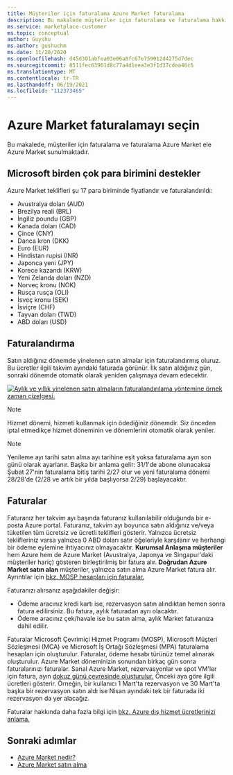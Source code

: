 ```yaml
---
title: Müşteriler için faturalama Azure Market faturalama
description: Bu makalede müşteriler için faturalama ve faturalama hakkında sık sorulan Azure Market açıklanmıştır.
ms.service: marketplace-customer
ms.topic: conceptual
author: Guyshu
ms.author: gushuchm
ms.date: 11/20/2020
ms.openlocfilehash: d45d301abfea03e06a8fc67e759012d4275d7dec
ms.sourcegitcommit: 8511fec63961d8c77a4d1eea3e3f1d37cdea46c6
ms.translationtype: MT
ms.contentlocale: tr-TR
ms.lasthandoff: 06/19/2021
ms.locfileid: "112373465"
---
```

# <a name="azure-marketplace-billing-and-invoicing"></a>Azure Market faturalamayı seçin

Bu makalede, müşteriler için faturalama ve faturalama Azure Market ele Azure Market sunulmaktadır.

## <a name="microsoft-supports-multiple-currencies"></a>Microsoft birden çok para birimini destekler

Azure Market teklifleri şu 17 para biriminde fiyatlandır ve faturalandırıldı:

- Avustralya doları (AUD)
- Brezilya reali (BRL)
- İngiliz poundu (GBP)
- Kanada doları (CAD)
- Çince (CNY)
- Danca kron (DKK)
- Euro (EUR)
- Hindistan rupisi (INR)
- Japonca yeni (JPY)
- Korece kazandı (KRW)
- Yeni Zelanda doları (NZD)
- Norveç kronu (NOK)
- Rusça rusça (OLI)
- İsveç kronu (SEK)
- İsviçre (CHF)
- Tayvan doları (TWD)
- ABD doları (USD)

## <a name="billing"></a>Faturalandırma

Satın aldığınız dönemde yinelenen satın almalar için faturalandırmış oluruz. Bu ücretler ilgili takvim ayındaki faturada görünür. İlk satın aldığınız gün, sonraki dönemde otomatik olarak yeniden çalışmaya devam edecektir.

[![Aylık ve yıllık yinelenen satın almaların faturalandırılama yöntemine örnek zaman çizelgesi.](media/billing/billing-charges-recurring.png)](media/billing/billing-charges-recurring.png#lightbox)

>[!NOTE]
> Hizmet dönemi, hizmeti kullanmak için ödediğiniz dönemdir. Siz önceden iptal etmedikçe hizmet döneminin ve dönemlerini otomatik olarak yeniler.

> [!NOTE]
> Yenileme ayı tarihi satın alma ayı tarihine eşit yoksa faturalama ayın son günü olarak ayarlanır. Başka bir anlama gelir: 31/1'de abone olunacaksa Şubat 27'nin faturalama bitiş tarihi 2/27 olur ve yeni faturalama dönemi 28/28'de (2/28 ve artık bir yılda başlıyorsa 2/29) başlayacaktır.

## <a name="invoices"></a>Faturalar

Faturanız her takvim ayı başında faturanız kullanılabilir olduğunda bir e-posta Azure portal. Faturanız, takvim ayı boyunca satın aldığınız ve/veya tüketilen tüm ücretsiz ve ücretli teklifleri gösterir. Yalnızca ücretsiz teklifleriniz varsa yalnızca 0 ABD doları satır öğeleriyle karşılanır ve herhangi bir ödeme eylemine ihtiyacınız olmayacaktır. **Kurumsal Anlaşma müşteriler** hem Azure hem de Azure Market (Avustralya, Japonya ve Singapur'daki müşteriler hariç) gösteren birleştirilmiş bir fatura alır. **Doğrudan Azure Market satın alan** müşteriler, yalnızca satın alma Azure Market fatura alır. Ayrıntılar için [bkz. MOSP hesapları için faturalar.](/azure/cost-management-billing/understand/download-azure-invoice#invoices-for-mosp-billing-accounts)

Faturanızı alırsanız aşağıdakiler değişir:

- Ödeme aracınız kredi kartı ise, rezervasyon satın alındıktan hemen sonra fatura edilirsiniz. Bu fatura, aylık faturadan ayrı olacaktır.
- Ödeme aracınız çek/havale ise bu satın alma, aylık Market faturanıza dahil edilir.

Faturalar Microsoft Çevrimiçi Hizmet Programı (MOSP), Microsoft Müşteri Sözleşmesi (MCA) ve Microsoft İş Ortağı Sözleşmesi (MPA) faturalama hesapları için oluşturulur. Faturalar, ödeme hesabı türünüz temel alınarak oluşturulur. Azure Market döneminizin sonundan birkaç gün sonra faturalarınızı faturalar. Sanal Azure Market, rezervasyonlar ve spot VM'ler için fatura, ayın [dokuz günü çevresinde oluşturulur.](/azure/cost-management-billing/understand/download-azure-invoice#invoices-for-mosp-billing-accounts) Önceki aya göre ilgili ücretleri gösterir. Örneğin, bir kullanıcı 1 Mart'ta rezervasyon ve 30 Mart'ta başka bir rezervasyon satın aldı ise Nisan ayındaki tek bir faturada iki rezervasyon da yer alacağız.

Faturalar hakkında daha fazla bilgi için [bkz. Azure dış hizmet ücretlerinizi anlama.](/azure/cost-management-billing/understand/understand-azure-marketplace-charges)

## <a name="next-steps"></a>Sonraki adımlar

- [Azure Market nedir?](azure-marketplace-overview.md)
- [Azure Market satın alma](azure-purchasing-invoicing.md)
